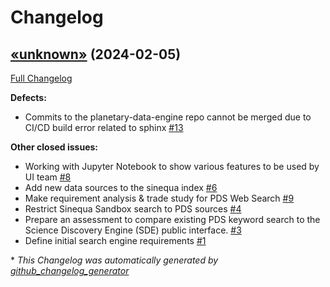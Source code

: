 # Changelog

## [«unknown»](https://github.com/NASA-PDS/planetary-data-engine/tree/«unknown») (2024-02-05)

[Full Changelog](https://github.com/NASA-PDS/planetary-data-engine/compare/83606bcf11771b03fe7758debe5b6ea23a99b533...«unknown»)

**Defects:**

- Commits to the planetary-data-engine repo cannot be merged due to CI/CD build error related to sphinx [\#13](https://github.com/NASA-PDS/planetary-data-engine/issues/13)

**Other closed issues:**

- Working with Jupyter Notebook to show various features to be used by UI team [\#8](https://github.com/NASA-PDS/planetary-data-engine/issues/8)
- Add new data sources to the sinequa index [\#6](https://github.com/NASA-PDS/planetary-data-engine/issues/6)
- Make requirement analysis & trade study for PDS Web Search [\#9](https://github.com/NASA-PDS/planetary-data-engine/issues/9)
- Restrict Sinequa Sandbox search to PDS sources [\#4](https://github.com/NASA-PDS/planetary-data-engine/issues/4)
- Prepare an assessment to compare existing PDS keyword search to the Science Discovery Engine \(SDE\) public interface. [\#3](https://github.com/NASA-PDS/planetary-data-engine/issues/3)
- Define initial search engine requirements [\#1](https://github.com/NASA-PDS/planetary-data-engine/issues/1)



\* *This Changelog was automatically generated by [github_changelog_generator](https://github.com/github-changelog-generator/github-changelog-generator)*
